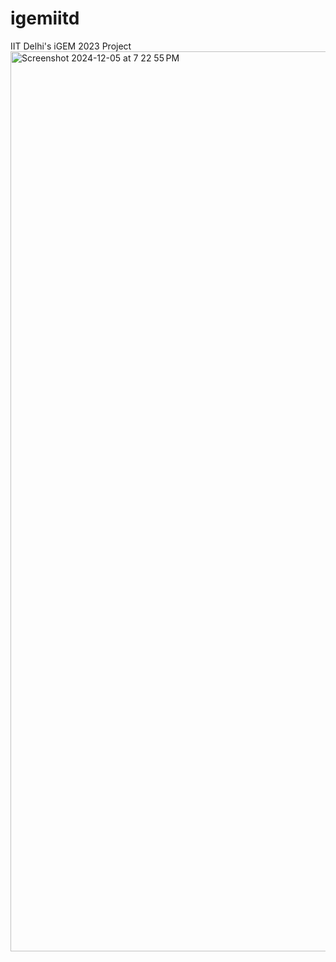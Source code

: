 # igemiitd
IIT Delhi's iGEM 2023 Project
<img width="1440" alt="Screenshot 2024-12-05 at 7 22 55 PM" src="https://github.com/user-attachments/assets/d07eaa30-82e1-418c-b205-17dfb0b55695">
